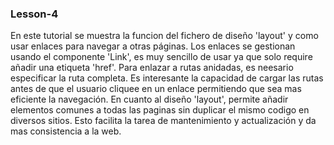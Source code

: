 ### Lesson-4

En este tutorial se muestra la funcion del fichero de diseño 'layout' y como usar enlaces para navegar a otras páginas. Los enlaces se gestionan usando el componente 'Link', es muy sencillo de usar ya que solo require añadir una etiqueta 'href'. Para enlazar a rutas anidadas, es neesario especificar la ruta completa.
Es interesante la capacidad de cargar las rutas antes de que el usuario cliquee en un enlace permitiendo que sea mas eficiente la navegación.
En cuanto al diseño 'layout', permite añadir elementos comunes a todas las paginas sin duplicar el mismo codigo en diversos sitios. Esto facilita la tarea de mantenimiento y actualización y da mas consistencia  a la web.